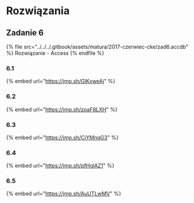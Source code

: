 # Rozwiązania

## Zadanie 6

{% file src="../../../.gitbook/assets/matura/2017-czerwiec-cke/zad6.accdb" %}
Rozwiązanie - Access
{% endfile %}

### 6.1

{% embed url="https://jmp.sh/GlKxweAj" %}

### 6.2

{% embed url="https://jmp.sh/zoaF8LXH" %}

### 6.3

{% embed url="https://jmp.sh/CiYMnqG3" %}

### 6.4

{% embed url="https://jmp.sh/pfHglAZ1" %}

### 6.5

{% embed url="https://jmp.sh/AuUTLwMV" %}
